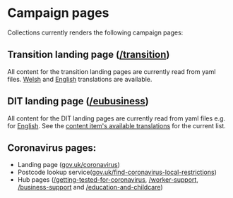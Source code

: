 # Campaign pages

Collections currently renders the following campaign pages:

## Transition landing page ([/transition](https://www.gov.uk/transition))

All content for the transition landing pages are currently read from yaml files. [Welsh](config/locales/cy/transition_landing_page.yml) and [English](config/locales/en/transition_landing_page.yml) translations are available.

## DIT landing page ([/eubusiness](https://www.gov.uk/eubusiness))

All content for the DIT landing pages are currently read from yaml files e.g. for [English](config/locales/en/dit_landing_page.yml). See the [content item's available translations](https://www.gov.uk/api/content/eubusiness) for the current list.

## Coronavirus pages:

  - Landing page ([gov.uk/coronavirus](https://www.gov.uk/coronavirus))
  - Postcode lookup service([gov.uk/find-coronavirus-local-restrictions](https://www.gov.uk/find-coronavirus-local-restrictions))
  - Hub pages ([/getting-tested-for-coronavirus](https://www.gov.uk/getting-tested-for-coronavirus), [/worker-support](https://www.gov.uk/coronavirus/worker-support), [/business-support](https://www.gov.uk/coronavirus/business-support) and [/education-and-childcare](https://www.gov.uk/coronavirus/education-and-childcare))
